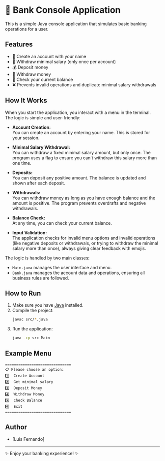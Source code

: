 # 💸 Bank Console Application

This is a simple Java console application that simulates basic banking operations for a user.

## Features

- 📝 Create an account with your name  
- 💸 Withdraw minimal salary (only once per account)  
- 💰 Deposit money  
- 🏧 Withdraw money  
- 💼 Check your current balance  
- ❌ Prevents invalid operations and duplicate minimal salary withdrawals

## How It Works

When you start the application, you interact with a menu in the terminal.  
The logic is simple and user-friendly:

- **Account Creation:**  
  You can create an account by entering your name. This is stored for your session.

- **Minimal Salary Withdrawal:**  
  You can withdraw a fixed minimal salary amount, but only once. The program uses a flag to ensure you can't withdraw this salary more than one time.

- **Deposits:**  
  You can deposit any positive amount. The balance is updated and shown after each deposit.

- **Withdrawals:**  
  You can withdraw money as long as you have enough balance and the amount is positive. The program prevents overdrafts and negative withdrawals.

- **Balance Check:**  
  At any time, you can check your current balance.

- **Input Validation:**  
  The application checks for invalid menu options and invalid operations (like negative deposits or withdrawals, or trying to withdraw the minimal salary more than once), always giving clear feedback with emojis.

The logic is handled by two main classes:
- `Main.java` manages the user interface and menu.
- `Bank.java` manages the account data and operations, ensuring all business rules are followed.

## How to Run

1. Make sure you have [Java](https://www.oracle.com/java/technologies/downloads/) installed.
2. Compile the project:
    ```sh
    javac src/*.java
    ```
3. Run the application:
    ```sh
    java -cp src Main
    ```

## Example Menu

```
==============================
📋 Please choose an option:
1️⃣  Create Account
2️⃣  Get minimal salary
3️⃣  Deposit Money
4️⃣  Withdraw Money
5️⃣  Check Balance
6️⃣  Exit
==============================
```

## Author

- [Luis Fernando]

---
✨ Enjoy your banking experience! ✨
